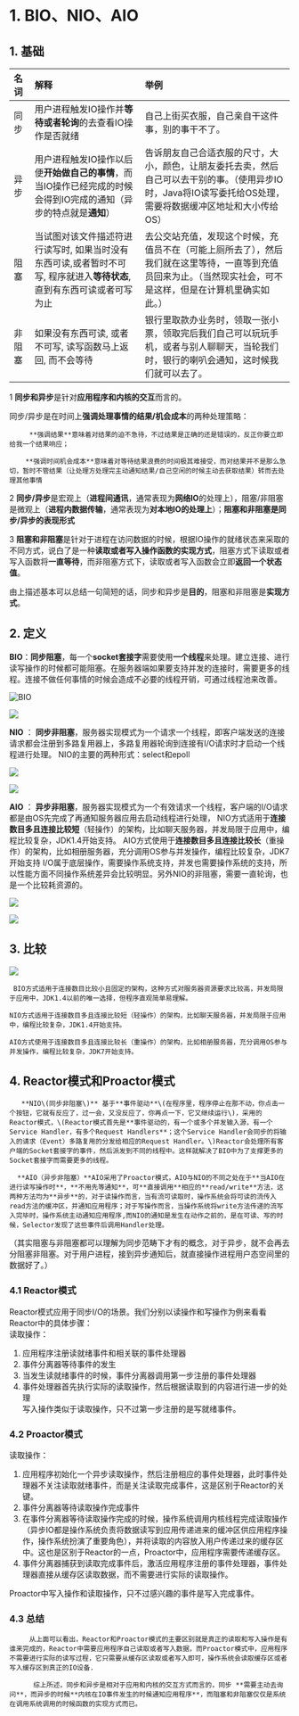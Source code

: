 # 1. BIO、NIO、AIO

## 1. 基础

| **名词** | **解释** | **举例** |
| :--- | :--- | :--- |
| 同步 | 用户进程触发IO操作并**等待或者轮询**的去查看IO操作是否就绪 | 自己上街买衣服，自己亲自干这件事，别的事干不了。 |
| 异步 | 用户进程触发IO操作以后便**开始做自己的事情**，而当IO操作已经完成的时候会得到IO完成的通知（异步的特点就是**通知**） | 告诉朋友自己合适衣服的尺寸，大小，颜色，让朋友委托去卖，然后自己可以去干别的事。（使用异步IO时，Java将IO读写委托给OS处理，需要将数据缓冲区地址和大小传给OS） |
| 阻塞 | 当试图对该文件描述符进行读写时, 如果当时没有东西可读,或者暂时不可写, 程序就进入**等待状态**, 直到有东西可读或者可写为止 | 去公交站充值，发现这个时候，充值员不在（可能上厕所去了），然后我们就在这里等待，一直等到充值员回来为止。（当然现实社会，可不是这样，但是在计算机里确实如此。） |
| 非阻塞 | 如果没有东西可读, 或者不可写, 读写函数马上返回, 而不会等待 | 银行里取款办业务时，领取一张小票，领取完后我们自己可以玩玩手机，或者与别人聊聊天，当轮我们时，银行的喇叭会通知，这时候我们就可以去了。 |

 1 **同步和异步**是针对**应用程序和内核的交互**而言的。

 同步/异步是在时间上**强调处理事情的结果/机会成本**的两种处理策略：         

         **强调结果**意味着对结果的迫不急待，不过结果是正确的还是错误的，反正你要立即给我一个结果响应；                                                                                                                                     

        **强调时间机会成本**意味着对等待结果浪费的时间极其难接受，而对结果并不是那么急切，暂时不管结果（让处理方处理完主动通知结果/自己空闲的时候主动去获取结果）转而去处理其他事情

2 **同步/异步**是宏观上（**进程间通讯**，通常表现为**网络IO**的处理上），阻塞/非阻塞是微观上（**进程内数据传输**，通常表现为**对本地IO的处理上**）；**阻塞和非阻塞是同步/异步的表现形式**

3 **阻塞和非阻塞**是针对于进程在访问数据的时候，根据IO操作的就绪状态来采取的不同方式，说白了是一种**读取或者写入操作函数的实现方式**，阻塞方式下读取或者写入函数将**一直等待**，而非阻塞方式下，读取或者写入函数会立即**返回一个状态值**。

由上描述基本可以总结一句简短的话，同步和异步是**目的**，阻塞和非阻塞是**实现方式**。 

## 2. 定义

**BIO**：**同步阻塞**，每一个**socket套接字**需要使用**一个线程**来处理。建立连接、进行读写操作的时候都可能阻塞。在服务器端如果要支持并发的连接时，需要更多的线程。连接不做任何事情的时候会造成不必要的线程开销，可通过线程池来改善。

![BIO](../../../.gitbook/assets/image%20%28260%29.png)

![](../../../.gitbook/assets/image%20%2869%29.png)

**NIO** ： **同步非阻塞**，服务器实现模式为一个请求一个线程，即客户端发送的连接请求都会注册到多路复用器上，多路复用器轮询到连接有I/O请求时才启动一个线程进行处理。 NIO的主要的两种形式：select和epoll 

![](../../../.gitbook/assets/image%20%28272%29.png)

![](../../../.gitbook/assets/image%20%28362%29.png)

**AIO** ： **异步非阻塞**，服务器实现模式为一个有效请求一个线程，客户端的I/O请求都是由OS先完成了再通知服务器应用去启动线程进行处理， NIO方式适用于**连接数目多且连接比较短**（轻操作）的架构，比如聊天服务器，并发局限于应用中，编程比较复杂，JDK1.4开始支持。 AIO方式使用于**连接数目多且连接比较长**（重操作）的架构，比如相册服务器，充分调用OS参与并发操作，编程比较复杂，JDK7开始支持 I/O属于底层操作，需要操作系统支持，并发也需要操作系统的支持，所以性能方面不同操作系统差异会比较明显。另外NIO的非阻塞，需要一直轮询，也是一个比较耗资源的。

![](../../../.gitbook/assets/image%20%28385%29.png)

![](../../../.gitbook/assets/image%20%28226%29.png)

## 3. 比较

![](../../../.gitbook/assets/image%20%28201%29.png)

     BIO方式适用于连接数目比较小且固定的架构，这种方式对服务器资源要求比较高，并发局限于应用中，JDK1.4以前的唯一选择，但程序直观简单易理解。   
  
    NIO方式适用于连接数目多且连接比较短（轻操作）的架构，比如聊天服务器，并发局限于应用中，编程比较复杂，JDK1.4开始支持。   
  
    AIO方式使用于连接数目多且连接比较长（重操作）的架构，比如相册服务器，充分调用OS参与并发操作，编程比较复杂，JDK7开始支持。

## 4. Reactor模式和Proactor模式

       **NIO\(同步非阻塞\)** 基于**事件驱动**\(在程序里，程序停止在那不动，你点击一个按钮，它就有反应了，过一会，又没反应了，你再点一下，它又继续运行\)，采用的Reactor模式，\(Reactor模式首先是**事件驱动的，有一个或多个并发输入源，有一个Service Handler，有多个Request Handlers**；这个Service Handler会同步的将输入的请求（Event）多路复用的分发给相应的Request Handler。\)Reactor会处理所有客户端的Socket套接字的事件，然后派发到不同的线程中。这样就解决了BIO中为了支撑更多的Socket套接字而需要更多的线程。

      **AIO（异步非阻塞）**AIO采用了Proactor模式，AIO与NIO的不同之处在于**当AIO在进行读写操作时**，**不用先等通知**，可**直接调用**相应的**read/write**方法，这两种方法均为**异步**的，对于读操作而言，当有流可读取时，操作系统会将可读的流传入read方法的缓冲区，并通知应用程序；对于写操作而言，当操作系统将write方法传递的流写入完毕时，操作系统主动通知应用程序,而NIO的通知是发生在动作之前的，是在可读、写的时候，Selector发现了这些事件后调用Handler处理。  
    
（其实阻塞与非阻塞都可以理解为同步范畴下才有的概念，对于异步，就不会再去分阻塞非阻塞。对于用户进程，接到异步通知后，就直接操作进程用户态空间里的数据好了。）  

### 4.1 Reactor模式

Reactor模式应用于同步I/O的场景。我们分别以读操作和写操作为例来看看Reactor中的具体步骤：    
读取操作：    
1. 应用程序注册读就绪事件和相关联的事件处理器    
2. 事件分离器等待事件的发生    
3. 当发生读就绪事件的时候，事件分离器调用第一步注册的事件处理器    
4. 事件处理器首先执行实际的读取操作，然后根据读取到的内容进行进一步的处理    
写入操作类似于读取操作，只不过第一步注册的是写就绪事件。  

### 4.2 Proactor模式

读取操作：    
1. 应用程序初始化一个异步读取操作，然后注册相应的事件处理器，此时事件处理器不关注读取就绪事件，而是关注读取完成事件，这是区别于Reactor的关键。    
2. 事件分离器等待读取操作完成事件    
3. 在事件分离器等待读取操作完成的时候，操作系统调用内核线程完成读取操作（异步IO都是操作系统负责将数据读写到应用传递进来的缓冲区供应用程序操作，操作系统扮演了重要角色），并将读取的内容放入用户传递过来的缓存区中。这也是区别于Reactor的一点，Proactor中，应用程序需要传递缓存区。    
4. 事件分离器捕获到读取完成事件后，激活应用程序注册的事件处理器，事件处理器直接从缓存区读取数据，而不需要进行实际的读取操作。    
    
Proactor中写入操作和读取操作，只不过感兴趣的事件是写入完成事件。  

### 4.3 总结

         从上面可以看出，Reactor和Proactor模式的主要区别就是真正的读取和写入操作是有谁来完成的，Reactor中需要应用程序自己读取或者写入数据，而Proactor模式中，应用程序不需要进行实际的读写过程，它只需要从缓存区读取或者写入即可，操作系统会读取缓存区或者写入缓存区到真正的IO设备.    
     
          综上所述，同步和异步是相对于应用和内核的交互方式而言的，同步 **需要主动去询问**，而异步的时候**内核在IO事件发生的时候通知应用程序**，而阻塞和非阻塞仅仅是系统在调用系统调用的时候函数的实现方式而已。  

